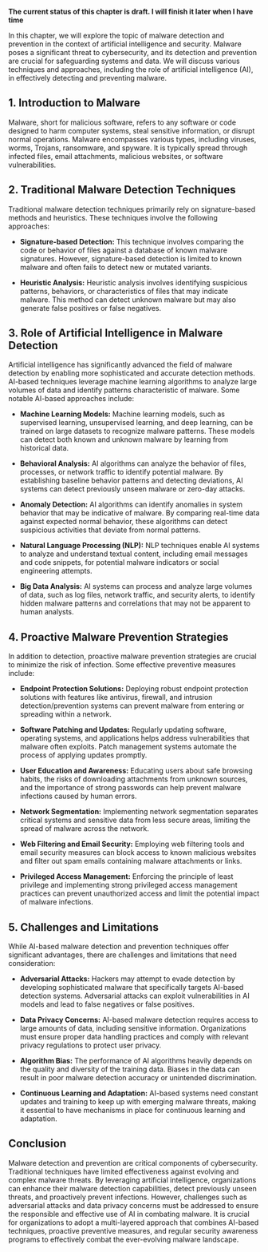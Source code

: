 **The current status of this chapter is draft. I will finish it later when I have time**

In this chapter, we will explore the topic of malware detection and prevention in the context of artificial intelligence and security. Malware poses a significant threat to cybersecurity, and its detection and prevention are crucial for safeguarding systems and data. We will discuss various techniques and approaches, including the role of artificial intelligence (AI), in effectively detecting and preventing malware.

**1. Introduction to Malware**
------------------------------

Malware, short for malicious software, refers to any software or code designed to harm computer systems, steal sensitive information, or disrupt normal operations. Malware encompasses various types, including viruses, worms, Trojans, ransomware, and spyware. It is typically spread through infected files, email attachments, malicious websites, or software vulnerabilities.

**2. Traditional Malware Detection Techniques**
-----------------------------------------------

Traditional malware detection techniques primarily rely on signature-based methods and heuristics. These techniques involve the following approaches:

* **Signature-based Detection:** This technique involves comparing the code or behavior of files against a database of known malware signatures. However, signature-based detection is limited to known malware and often fails to detect new or mutated variants.

* **Heuristic Analysis:** Heuristic analysis involves identifying suspicious patterns, behaviors, or characteristics of files that may indicate malware. This method can detect unknown malware but may also generate false positives or false negatives.

**3. Role of Artificial Intelligence in Malware Detection**
-----------------------------------------------------------

Artificial intelligence has significantly advanced the field of malware detection by enabling more sophisticated and accurate detection methods. AI-based techniques leverage machine learning algorithms to analyze large volumes of data and identify patterns characteristic of malware. Some notable AI-based approaches include:

* **Machine Learning Models:** Machine learning models, such as supervised learning, unsupervised learning, and deep learning, can be trained on large datasets to recognize malware patterns. These models can detect both known and unknown malware by learning from historical data.

* **Behavioral Analysis:** AI algorithms can analyze the behavior of files, processes, or network traffic to identify potential malware. By establishing baseline behavior patterns and detecting deviations, AI systems can detect previously unseen malware or zero-day attacks.

* **Anomaly Detection:** AI algorithms can identify anomalies in system behavior that may be indicative of malware. By comparing real-time data against expected normal behavior, these algorithms can detect suspicious activities that deviate from normal patterns.

* **Natural Language Processing (NLP):** NLP techniques enable AI systems to analyze and understand textual content, including email messages and code snippets, for potential malware indicators or social engineering attempts.

* **Big Data Analysis:** AI systems can process and analyze large volumes of data, such as log files, network traffic, and security alerts, to identify hidden malware patterns and correlations that may not be apparent to human analysts.

**4. Proactive Malware Prevention Strategies**
----------------------------------------------

In addition to detection, proactive malware prevention strategies are crucial to minimize the risk of infection. Some effective preventive measures include:

* **Endpoint Protection Solutions:** Deploying robust endpoint protection solutions with features like antivirus, firewall, and intrusion detection/prevention systems can prevent malware from entering or spreading within a network.

* **Software Patching and Updates:** Regularly updating software, operating systems, and applications helps address vulnerabilities that malware often exploits. Patch management systems automate the process of applying updates promptly.

* **User Education and Awareness:** Educating users about safe browsing habits, the risks of downloading attachments from unknown sources, and the importance of strong passwords can help prevent malware infections caused by human errors.

* **Network Segmentation:** Implementing network segmentation separates critical systems and sensitive data from less secure areas, limiting the spread of malware across the network.

* **Web Filtering and Email Security:** Employing web filtering tools and email security measures can block access to known malicious websites and filter out spam emails containing malware attachments or links.

* **Privileged Access Management:** Enforcing the principle of least privilege and implementing strong privileged access management practices can prevent unauthorized access and limit the potential impact of malware infections.

**5. Challenges and Limitations**
---------------------------------

While AI-based malware detection and prevention techniques offer significant advantages, there are challenges and limitations that need consideration:

* **Adversarial Attacks:** Hackers may attempt to evade detection by developing sophisticated malware that specifically targets AI-based detection systems. Adversarial attacks can exploit vulnerabilities in AI models and lead to false negatives or false positives.

* **Data Privacy Concerns:** AI-based malware detection requires access to large amounts of data, including sensitive information. Organizations must ensure proper data handling practices and comply with relevant privacy regulations to protect user privacy.

* **Algorithm Bias:** The performance of AI algorithms heavily depends on the quality and diversity of the training data. Biases in the data can result in poor malware detection accuracy or unintended discrimination.

* **Continuous Learning and Adaptation:** AI-based systems need constant updates and training to keep up with emerging malware threats, making it essential to have mechanisms in place for continuous learning and adaptation.

**Conclusion**
--------------

Malware detection and prevention are critical components of cybersecurity. Traditional techniques have limited effectiveness against evolving and complex malware threats. By leveraging artificial intelligence, organizations can enhance their malware detection capabilities, detect previously unseen threats, and proactively prevent infections. However, challenges such as adversarial attacks and data privacy concerns must be addressed to ensure the responsible and effective use of AI in combating malware. It is crucial for organizations to adopt a multi-layered approach that combines AI-based techniques, proactive preventive measures, and regular security awareness programs to effectively combat the ever-evolving malware landscape.

